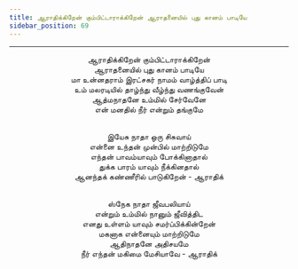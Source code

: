 ```yaml
---
title: ஆராதிக்கிறேன் கும்பிட்டாராக்கிறேன் ஆராதனையில் புது கானம் பாடியே
sidebar_position: 69
---
```


---
<center>
ஆராதிக்கிறேன் கும்பிட்டாராக்கிறேன்<br/>
ஆராதனையில் புது கானம் பாடியே<br/>
மா உன்னதராம் இரட்சகர் நாமம் வாழ்த்திப் பாடி<br/>
உம் மலரடியில் தாழ்ந்து வீழ்ந்து வணங்குவேன்<br/>
ஆத்மநாதனே உம்மில் சேர்வேனே<br/>
என் மனதில் நீர் என்றும் தங்குமே<br/><br/>

இயேசு நாதா ஒரு சிசுவாய்<br/>
என்னை உந்தன் முன்பில் மாற்றிடுமே<br/>
எந்தன் பாவம்யாவும் போக்கினாதால்<br/>
துக்க பாரம் யாவும் நீக்கினதால்<br/>
ஆனந்தக் கண்ணீரில் பாடுகிறேன்                - ஆராதிக்<br/><br/>

ஸ்நேக நாதா ஜீவபலியாய்<br/>
என்றும் உம்மில் நானும் ஜீவித்திட<br/>
எனது உள்ளம் யாவும் சமர்ப்பிக்கின்றேன்<br/>
மகனாக என்னையும் மாற்றிடுமே<br/>
ஆதிநாதனே அதிசயமே<br/>
நீர் எந்தன் மகிமை மேசியாவே            - ஆராதிக்
</center>